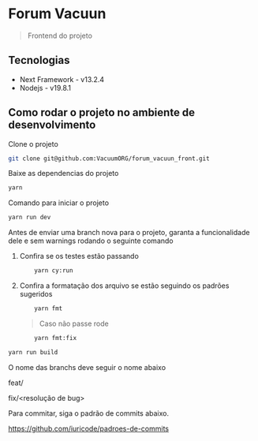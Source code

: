 # Forum Vacuun

> Frontend do projeto

## Tecnologias

- Next Framework - v13.2.4
- Nodejs - v19.8.1

## Como rodar o projeto no ambiente de desenvolvimento

Clone o projeto

```bash
git clone git@github.com:VacuumORG/forum_vacuun_front.git
```

Baixe as dependencias do projeto

```bash
yarn
```

Comando para iniciar o projeto

```bash
yarn run dev
```

Antes de enviar uma branch nova para o projeto, garanta a funcionalidade dele e sem warnings rodando o seguinte comando

1. Confira se os testes estão passando

    ```bash
        yarn cy:run
    ```

2. Confira a formatação dos arquivo se estão seguindo os padrões sugeridos

    ```bash
        yarn fmt
    ```

    > Caso não passe rode

    ```bash
        yarn fmt:fix
    ```

```bash
yarn run build
```

O nome das branchs deve seguir o nome abaixo

feat/<nova funcionalidade>

fix/<resolução de bug>

Para commitar, siga o padrão de commits abaixo.

https://github.com/iuricode/padroes-de-commits
